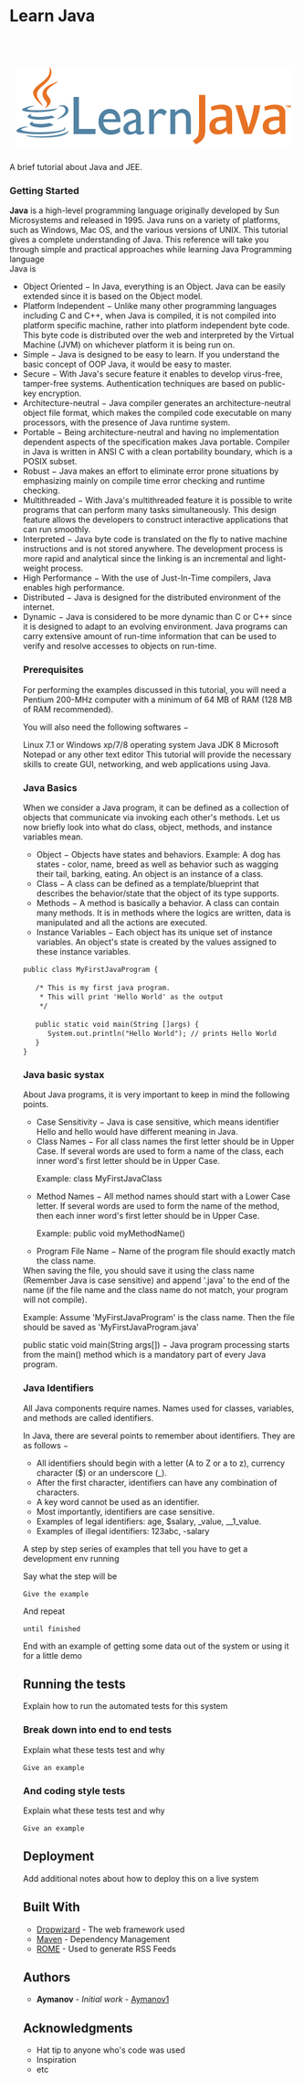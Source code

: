 # Learn Java
<h1 align="center">
  <br>
  <img src="learnjava.png" />
   
  </h1>
A brief tutorial about Java and JEE.

### Getting Started

**Java** is a high-level programming language originally developed by Sun Microsystems and released in 1995. Java runs on a variety of platforms, such as Windows, Mac OS, and the various versions of UNIX. This tutorial gives a complete understanding of Java. This reference will take you through simple and practical approaches while learning Java Programming language
<br>
Java is 
<br>
<ul>
<li>Object Oriented − In Java, everything is an Object. Java can be easily extended since it is based on the Object model.</li>

<li>Platform Independent − Unlike many other programming languages including C and C++, when Java is compiled, it is not compiled into platform specific machine, rather into platform independent byte code. This byte code is distributed over the web and interpreted by the Virtual Machine (JVM) on whichever platform it is being run on.</li>

<li>Simple − Java is designed to be easy to learn. If you understand the basic concept of OOP Java, it would be easy to master.</li>

<li>Secure − With Java's secure feature it enables to develop virus-free, tamper-free systems. Authentication techniques are based on public-key encryption.</li>

<li>Architecture-neutral − Java compiler generates an architecture-neutral object file format, which makes the compiled code executable on many processors, with the presence of Java runtime system.</li>

<li>Portable − Being architecture-neutral and having no implementation dependent aspects of the specification makes Java portable. Compiler in Java is written in ANSI C with a clean portability boundary, which is a POSIX subset.</li>

<li>Robust − Java makes an effort to eliminate error prone situations by emphasizing mainly on compile time error checking and runtime checking.</li>

<li>Multithreaded − With Java's multithreaded feature it is possible to write programs that can perform many tasks simultaneously. This design feature allows the developers to construct interactive applications that can run smoothly.</li>

<li>Interpreted − Java byte code is translated on the fly to native machine instructions and is not stored anywhere. The development process is more rapid and analytical since the linking is an incremental and light-weight process.</li>

<li>High Performance − With the use of Just-In-Time compilers, Java enables high performance.</li>

<li>Distributed − Java is designed for the distributed environment of the internet.</li>

<li>Dynamic − Java is considered to be more dynamic than C or C++ since it is designed to adapt to an evolving environment. Java programs can carry extensive amount of run-time information that can be used to verify and resolve accesses to objects on run-time.</li>

### Prerequisites
For performing the examples discussed in this tutorial, you will need a Pentium 200-MHz computer with a minimum of 64 MB of RAM (128 MB of RAM recommended).

You will also need the following softwares −

Linux 7.1 or Windows xp/7/8 operating system
Java JDK 8
Microsoft Notepad or any other text editor
This tutorial will provide the necessary skills to create GUI, networking, and web applications using Java.

### Java Basics
When we consider a Java program, it can be defined as a collection of objects that communicate via invoking each other's methods. Let us now briefly look into what do class, object, methods, and instance variables mean.

<ul>
<li>Object − Objects have states and behaviors. Example: A dog has states - color, name, breed as well as behavior such as wagging their tail, barking, eating. An object is an instance of a class.

<li>Class − A class can be defined as a template/blueprint that describes the behavior/state that the object of its type supports.

<li>Methods − A method is basically a behavior. A class can contain many methods. It is in methods where the logics are written, data is manipulated and all the actions are executed.

<li>Instance Variables − Each object has its unique set of instance variables. An object's state is created by the values assigned to these instance variables.
</ul>

```
public class MyFirstJavaProgram {

   /* This is my first java program.
    * This will print 'Hello World' as the output
    */

   public static void main(String []args) {
      System.out.println("Hello World"); // prints Hello World
   }
}
```

### Java basic systax

About Java programs, it is very important to keep in mind the following points.
<ul>
<li>Case Sensitivity − Java is case sensitive, which means identifier Hello and hello would have different meaning in Java.</li>

<li>Class Names − For all class names the first letter should be in Upper Case. If several words are used to form a name of the class, each inner word's first letter should be in Upper Case.</li>

Example: class MyFirstJavaClass

<li>Method Names − All method names should start with a Lower Case letter. If several words are used to form the name of the method, then each inner word's first letter should be in Upper Case.</li>

Example: public void myMethodName()

<li>Program File Name − Name of the program file should exactly match the class name.</li>
</ul>
When saving the file, you should save it using the class name (Remember Java is case sensitive) and append '.java' to the end of the name (if the file name and the class name do not match, your program will not compile).

Example: Assume 'MyFirstJavaProgram' is the class name. Then the file should be saved as 'MyFirstJavaProgram.java'

public static void main(String args[]) − Java program processing starts from the main() method which is a mandatory part of every Java program.

### Java Identifiers


All Java components require names. Names used for classes, variables, and methods are called identifiers.

In Java, there are several points to remember about identifiers. They are as follows −
<ul>
<li>All identifiers should begin with a letter (A to Z or a to z), currency character ($) or an underscore (_).</li>

<li>After the first character, identifiers can have any combination of characters.</li>

<li>A key word cannot be used as an identifier.</li>

<li>Most importantly, identifiers are case sensitive.</li>

<li>Examples of legal identifiers: age, $salary, _value, __1_value.</li>

<li>Examples of illegal identifiers: 123abc, -salary</li>
</ul>



A step by step series of examples that tell you have to get a development env running

Say what the step will be

```
Give the example
```

And repeat

```
until finished
```

End with an example of getting some data out of the system or using it for a little demo

## Running the tests

Explain how to run the automated tests for this system

### Break down into end to end tests

Explain what these tests test and why

```
Give an example
```

### And coding style tests

Explain what these tests test and why

```
Give an example
```

## Deployment

Add additional notes about how to deploy this on a live system

## Built With

* [Dropwizard](http://www.dropwizard.io/1.0.2/docs/) - The web framework used
* [Maven](https://maven.apache.org/) - Dependency Management
* [ROME](https://rometools.github.io/rome/) - Used to generate RSS Feeds


## Authors

* **Aymanov** - *Initial work* - [Aymanov1](https://github.com/Aymanov1)


## Acknowledgments

* Hat tip to anyone who's code was used
* Inspiration
* etc
